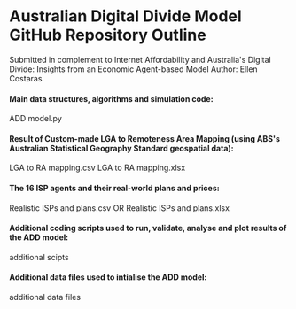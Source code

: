 # Australian Digital Divide Model GitHub Repository Outline
Submitted in complement to Internet Affordability and Australia's Digital Divide: Insights from an Economic Agent-based Model
Author: Ellen Costaras


#### Main data structures, algorithms and simulation code: 
ADD model.py

#### Result of Custom-made LGA to Remoteness Area Mapping (using ABS's Australian Statistical Geography Standard geospatial data):
LGA to RA mapping.csv
LGA to RA mapping.xlsx

#### The 16 ISP agents and their real-world plans and prices:
Realistic ISPs and plans.csv
OR
Realistic ISPs and plans.xlsx

#### Additional coding scripts used to run, validate, analyse and plot results of the ADD model:
additional scipts

#### Additional data files used to intialise the ADD model:
additional data files
